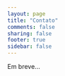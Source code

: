 ```yaml
---
layout: page
title: "Contato"
comments: false
sharing: false
footer: true
sidebar: false
---
```


Em breve...